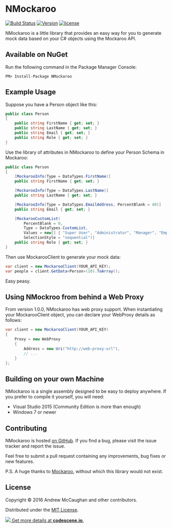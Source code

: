 # NMockaroo

[![Build Status](https://img.shields.io/appveyor/ci/amogram/nmockaroo/master.svg?style=flat-square)](https://ci.appveyor.com/project/amogram/nmockaroo)
[![Version](https://img.shields.io/nuget/v/NMockaroo.svg?style=flat-square)](https://www.nuget.org/packages?q=NMockaroo)
[![license](https://img.shields.io/badge/license-MIT%20License-blue.svg?style=flat-square)](https://github.com/amogram/NMockaroo/blob/master/LICENSE)

NMockaroo is a little library that provides an easy way for you to generate mock data based on your C# objects using the Mockaroo API.

## Available on NuGet

Run the following command in the Package Manager Console:

```
PM> Install-Package NMockaroo
```

## Example Usage

Suppose you have a Person object like this:

```csharp
public class Person
{
    public string FirstName { get; set; }
    public string LastName { get; set; }
    public string Email { get; set; }
    public string Role { get; set; }
}
```

Use the library of attributes in NMockaroo to define your Person Schema in Mockaroo:

```csharp
public class Person
{
	[MockarooInfo(Type = DataTypes.FirstName)]
	public string FirstName { get; set; }

	[MockarooInfo(Type = DataTypes.LastName)]
	public string LastName { get; set; }

	[MockarooInfo(Type = DataTypes.EmailAddress, PercentBlank = 40)]
	public string Email { get; set; }

	[MockarooCustomList(
		PercentBlank = 0,
		Type = DataTypes.CustomList,
		Values = new[] { "Super User", "Administrator", "Manager", "Employee" },
		SelectionStyle = "sequential")]
	public string Role { get; set; }
}
```

Then use MockarooClient to generate your mock data:

```csharp
var client = new MockarooClient(YOUR_API_KEY);
var people = client.GetData<Person>(10).ToArray();
```

Easy peasy.


## Using NMockroo from behind a Web Proxy

From version 1.0.0, NMockaroo has web proxy support.  When instantiating your MockarooClient object, you can declare your WebProxy details as follows:

```csharp
var client = new MockarooClient(YOUR_API_KEY)
{
	Proxy = new WebProxy
	{
		Address = new Uri("http://web-proxy-url"),
		// ...
	}
};
```


## Building on your own Machine

NMockaroo is a single assembly designed to be easy to deploy anywhere.  If you prefer to compile it yourself, you will need:

 * Visual Studio 2015 (Community Edition is more than enough)
 * Windows 7 or newer
 

## Contributing

NMockaroo is hosted [on GitHub](https://github.com/amogram/nmockaroo).  If you find a bug, please visit the issue tracker and report the issue.

Feel free to submit a pull request containing any improvements, bug fixes or new features. 


P.S. A huge thanks to [Mockaroo](https://mockaroo.com), without which this library would not exist.

## License

Copyright © 2016 Andrew McCaughan and other contributors.

Distributed under the [MIT License](http://en.wikipedia.org/wiki/MIT_License).

[![](https://codescene.io/projects/4049/status.svg) Get more details at **codescene.io**.](https://codescene.io/projects/4049/jobs/latest-successful/results)

